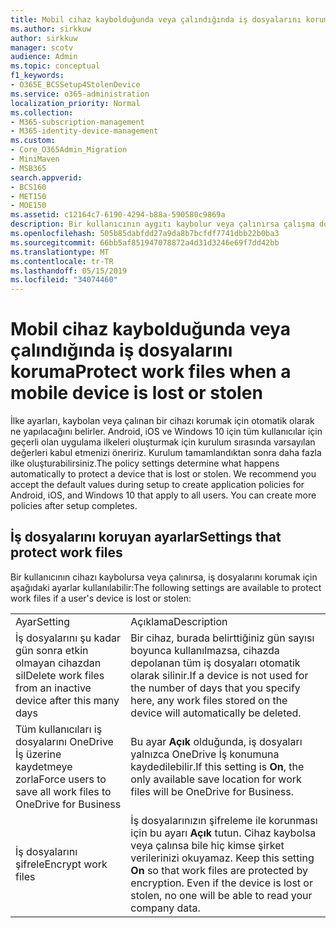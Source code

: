 ```yaml
---
title: Mobil cihaz kaybolduğunda veya çalındığında iş dosyalarını koruma
ms.author: sirkkuw
author: sirkkuw
manager: scotv
audience: Admin
ms.topic: conceptual
f1_keywords:
- O365E_BCSSetup4StolenDevice
ms.service: o365-administration
localization_priority: Normal
ms.collection:
- M365-subscription-management
- M365-identity-device-management
ms.custom:
- Core_O365Admin_Migration
- MiniMaven
- MSB365
search.appverid:
- BCS160
- MET150
- MOE150
ms.assetid: c12164c7-6190-4294-b88a-590580c9869a
description: Bir kullanıcının aygıtı kaybolur veya çalınırsa çalışma dosyaları korumak kullanılabilir ayarları hakkında bilgi edinin.
ms.openlocfilehash: 505b85dabfdd27a9da8b7bcfdf7741dbb22b0ba3
ms.sourcegitcommit: 66bb5af851947078872a4d31d3246e69f7dd42bb
ms.translationtype: MT
ms.contentlocale: tr-TR
ms.lasthandoff: 05/15/2019
ms.locfileid: "34074460"
---
```

# <a name="protect-work-files-when-a-mobile-device-is-lost-or-stolen"></a><span data-ttu-id="7f516-103">Mobil cihaz kaybolduğunda veya çalındığında iş dosyalarını koruma</span><span class="sxs-lookup"><span data-stu-id="7f516-103">Protect work files when a mobile device is lost or stolen</span></span>

<span data-ttu-id="7f516-p101">İlke ayarları, kaybolan veya çalınan bir cihazı korumak için otomatik olarak ne yapılacağını belirler. Android, iOS ve Windows 10 için tüm kullanıcılar için geçerli olan uygulama ilkeleri oluşturmak için kurulum sırasında varsayılan değerleri kabul etmenizi öneririz. Kurulum tamamlandıktan sonra daha fazla ilke oluşturabilirsiniz.</span><span class="sxs-lookup"><span data-stu-id="7f516-p101">The policy settings determine what happens automatically to protect a device that is lost or stolen. We recommend you accept the default values during setup to create application policies for Android, iOS, and Windows 10 that apply to all users. You can create more policies after setup completes.</span></span>
  
## <a name="settings-that-protect-work-files"></a><span data-ttu-id="7f516-107">İş dosyalarını koruyan ayarlar</span><span class="sxs-lookup"><span data-stu-id="7f516-107">Settings that protect work files</span></span>

<span data-ttu-id="7f516-108">Bir kullanıcının cihazı kaybolursa veya çalınırsa, iş dosyalarını korumak için aşağıdaki ayarlar kullanılabilir:</span><span class="sxs-lookup"><span data-stu-id="7f516-108">The following settings are available to protect work files if a user's device is lost or stolen:</span></span>
  
|||
|:-----|:-----|
|<span data-ttu-id="7f516-109">Ayar</span><span class="sxs-lookup"><span data-stu-id="7f516-109">Setting</span></span>  <br/> |<span data-ttu-id="7f516-110">Açıklama</span><span class="sxs-lookup"><span data-stu-id="7f516-110">Description</span></span>  <br/> |
|<span data-ttu-id="7f516-111">İş dosyalarını şu kadar gün sonra etkin olmayan cihazdan sil</span><span class="sxs-lookup"><span data-stu-id="7f516-111">Delete work files from an inactive device after this many days</span></span>  <br/> |<span data-ttu-id="7f516-112">Bir cihaz, burada belirttiğiniz gün sayısı boyunca kullanılmazsa, cihazda depolanan tüm iş dosyaları otomatik olarak silinir.</span><span class="sxs-lookup"><span data-stu-id="7f516-112">If a device is not used for the number of days that you specify here, any work files stored on the device will automatically be deleted.</span></span>  <br/> |
|<span data-ttu-id="7f516-113">Tüm kullanıcıları iş dosyalarını OneDrive İş üzerine kaydetmeye zorla</span><span class="sxs-lookup"><span data-stu-id="7f516-113">Force users to save all work files to OneDrive for Business</span></span>  <br/> |<span data-ttu-id="7f516-114">Bu ayar **Açık** olduğunda, iş dosyaları yalnızca OneDrive İş konumuna kaydedilebilir.</span><span class="sxs-lookup"><span data-stu-id="7f516-114">If this setting is **On**, the only available save location for work files will be OneDrive for Business.</span></span>  <br/> |
|<span data-ttu-id="7f516-115">İş dosyalarını şifrele</span><span class="sxs-lookup"><span data-stu-id="7f516-115">Encrypt work files</span></span>  <br/> |<span data-ttu-id="7f516-p102">İş dosyalarınızın şifreleme ile korunması için bu ayarı **Açık** tutun. Cihaz kaybolsa veya çalınsa bile hiç kimse şirket verilerinizi okuyamaz.  </span><span class="sxs-lookup"><span data-stu-id="7f516-p102">Keep this setting **On** so that work files are protected by encryption. Even if the device is lost or stolen, no one will be able to read your company data.  </span></span><br/> |
   

